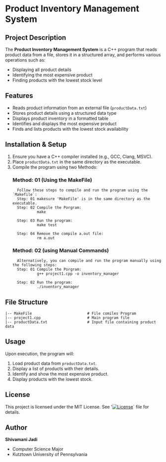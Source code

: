 # Product Inventory Management System

## Project Description
The **Product Inventory Management System** is a C++ program that reads product data from a file, stores it in a structured array, and performs various operations such as:
- Displaying all product details
- Identifying the most expensive product
- Finding products with the lowest stock level

## Features
- Reads product information from an external file (`productData.txt`)
- Stores product details using a structured data type
- Displays product inventory in a formatted table
- Identifies and displays the most expensive product
- Finds and lists products with the lowest stock availability

## Installation & Setup
1. Ensure you have a C++ compiler installed (e.g., GCC, Clang, MSVC).
2. Place `productData.txt` in the same directory as the executable.
3. Compile the program using two Methods: 
   ### Method: 01 (Using the MakeFile)
         Follow these steps to compile and run the program using the `Makefile`:
         Step: 01 makesure 'MakeFile' is in the same directory as the executable.
         Step: 02 Compile the Porgram: 
                  make
                  
         Step: 03 Run the program: 
                  make test
                  
         Step: 04 Remove the compile a.out file: 
                  rm a.out
      
   ### Method: 02 (using Manual Commands) 
         Alternatively, you can compile and run the program manually using the following steps:
         Step: 01 Compile the Porgram: 
                  g++ project1.cpp -o inventory_manager
   
         Step: 02 Run the program:
                  ./inventory_manager
                  

## File Structure
```
|-- MakeFile                         # File comiles Program
|-- project1.cpp                     # Main program file
|-- productData.txt                  # Input file containing product data
```

## Usage
Upon execution, the program will:
1. Load product data from `productData.txt`.
2. Display a list of products with their details.
3. Identify and show the most expensive product.
4. Display products with the lowest stock.

## License
This project is licensed under the MIT License. See '[![License](https://img.shields.io/badge/License-MIT-blue.svg)](LICENSE)` file for details.

## Author
**Shivamani Jadi**
- Computer Science Major
- Kutztown University of Pennsylvania
